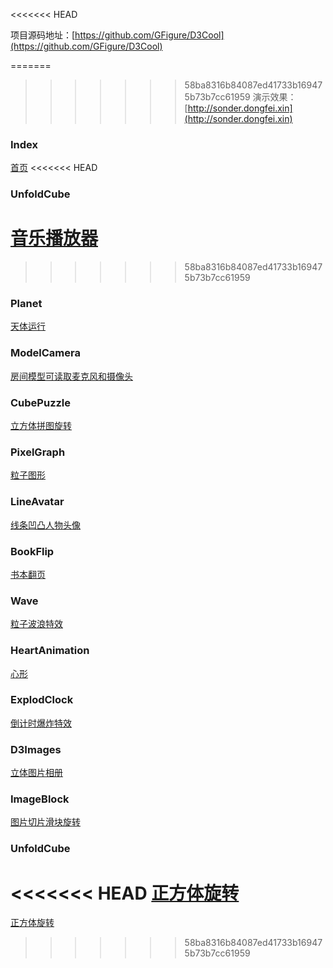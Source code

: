 <<<<<<< HEAD

项目源码地址：[https://github.com/GFigure/D3Cool](https://github.com/GFigure/D3Cool)

=======
>>>>>>> 58ba8316b84087ed41733b169475b73b7cc61959
演示效果：[http://sonder.dongfei.xin](http://sonder.dongfei.xin)

###  Index

[首页](http://sonder.dongfei.xin)
<<<<<<< HEAD

###  UnfoldCube

[音乐播放器](http://sonder.dongfei.xin/APlayer.html)
=======
>>>>>>> 58ba8316b84087ed41733b169475b73b7cc61959

###  Planet

[天体运行](http://sonder.dongfei.xin/D3Planet.html)

###  ModelCamera

[房间模型可读取麦克风和摄像头](http://sonder.dongfei.xin/D3ModelCamera.html)

###  CubePuzzle

[立方体拼图旋转](http://sonder.dongfei.xin/D3CubePuzzle.html)

###  PixelGraph

[粒子图形](http://sonder.dongfei.xin/D3PixelGraph.html)

###  LineAvatar

[线条凹凸人物头像](http://sonder.dongfei.xin/D3LineAvatar.html)

###  BookFlip

[书本翻页](http://sonder.dongfei.xin/D3BookFlip.html)

###  Wave

[粒子波浪特效](http://sonder.dongfei.xin/D3Wave.html)

###  HeartAnimation

[心形](http://sonder.dongfei.xin/D3HeartAnimation.html)

###  ExplodClock

[倒计时爆炸特效](http://sonder.dongfei.xin/D3ExplodClock.html)

###  D3Images

[立体图片相册](http://sonder.dongfei.xin/D3Images.html)

###  ImageBlock

[图片切片滑块旋转](http://sonder.dongfei.xin/D3ImageBlock.html) 

###  UnfoldCube

<<<<<<< HEAD
[正方体旋转](http://sonder.dongfei.xin/D3UnfoldCube02.html)
=======
[正方体旋转](http://sonder.dongfei.xin/D3UnfoldCube02.html)
>>>>>>> 58ba8316b84087ed41733b169475b73b7cc61959
